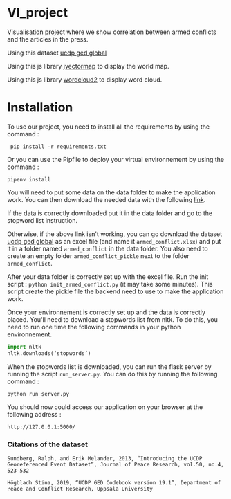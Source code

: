 # VI_project
Visualisation project where we show correlation between armed conflicts and the articles in the press.

Using this dataset [ucdp ged global](https://ucdp.uu.se/downloads/index.html#ged_global)

Using this js library [jvectormap](http://jvectormap.com) to display the world map.

Using this js library [wordcloud2](https://github.com/timdream/wordcloud2.js) to display word cloud.

# Installation 

To use our project, you need to install all the requirements by using the command :

` pip install -r requirements.txt`

Or you can use the Pipfile to deploy your virtual environnement by using the command :

` pipenv install `

You will need to put some data on the data folder to make the application work. You can then download the needed data with the following [link](https://drive.switch.ch/index.php/s/runMxGL0vUF7jZ4).

If the data is correctly downloaded put it in the data folder and go to the stopword list instruction.

Otherwise, if the above link isn't working, you can go download the dataset [ucdp ged global](https://ucdp.uu.se/downloads/index.html#ged_global) as an excel file (and name it `armed_conflict.xlsx`) and put it in a folder named `armed_conflict` in the data folder. You also need to create an empty folder `armed_conflict_pickle` next to the folder `armed_conflict`.

After your data folder is correctly set up with the excel file. Run the init script : 
`python init_armed_conflict.py` (it may take some minutes). 
This script create the pickle file the backend need to use to make the application work.

Once your environnement is correctly set up and the data is correctly placed. You'll need to download a stopwords list from nltk. To do this, you need to run one time the following commands in your python environnement. 

```python
import nltk
nltk.downloads(‘stopwords’)
```

When the stopwords list is downloaded, you can run the flask server by running the script `run_server.py`. You can do this by running the following command :

`python run_server.py`

You should now could access our application on your browser at the following address : 

`http://127.0.0.1:5000/`

### Citations of the dataset

`Sundberg, Ralph, and Erik Melander, 2013, “Introducing the UCDP Georeferenced Event Dataset”, Journal of Peace Research, vol.50, no.4, 523-532`

`Högbladh Stina, 2019, “UCDP GED Codebook version 19.1”, Department of Peace and Conflict Research, Uppsala University`
